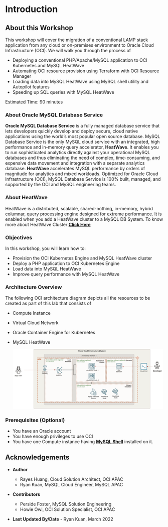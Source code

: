 # Introduction

## About this Workshop

This workshop will cover the migration of a conventional LAMP stack application from any cloud or on-premises environment to Oracle Cloud Infrastructure (OCI). We will walk you through the process of

* Deploying a conventional PHP/Apache/MySQL application to OCI Kubernetes and MySQL HeatWave
* Automating OCI resource provision using Terraform with OCI Resource Manager
* Loading data into MySQL HeatWave using MySQL shell utility and Autopilot features
* Speeding up SQL queries with MySQL HeatWave


[](youtube:pexH2tqI_0E)

Estimated Time: 90 minutes

### About Oracle MySQL Database Service

**Oracle MySQL Database Service** is a fully managed database service that lets developers quickly develop and deploy secure, cloud native applications using the world’s most popular open source database. MySQL Database Service is the only MySQL cloud service with an integrated, high performance and in-memory query accelerator,
**HeatWave**. It enables you to run sophisticated analytics directly against your operational MySQL databases and thus eliminating the need of complex, time-consuming, and expensive data movement and integration with a separate analytics database. **HeatWave** accelerates MySQL performance by orders of magnitude for analytics and mixed workloads. Optimized for Oracle Cloud Infrastructure (OCI), MySQL Database Service is 100% built, managed, and supported by the OCI and MySQL engineering teams.

### About HeatWave

HeatWave is a distributed, scalable, shared-nothing, in-memory, hybrid columnar, query processing engine designed for extreme performance. It is enabled when you add a HeatWave cluster to a MySQL DB System. To know more about HeatWave Cluster <a href="https://dev.mysql.com/doc/heatwave/en/heatwave-introduction.html" target="\_blank">**Click Here**</a>

### Objectives

In this workshop, you will learn how to:

* Provision the OCI Kubernetes Engine and MySQL HeatWave cluster
* Deploy a PHP application to OCI Kubernetes Engine
* Load data into MySQL HeatWave
* Improve query performance with MySQL HeatWave

### Architecture Overview

The following OCI architecture diagram depicts all the resources to be created as part of this lab that consists of

* Compute Instance
* Virtual Cloud Network
* Oracle Container Engine for Kubernetes
* MySQL HeatWave

	![OCI Architecture](images/oci-architecture.png)

### Prerequisites (Optional)

* You have an Oracle account
* You have enough privileges to use OCI
* You have one Compute instance having <a href="https://dev.mysql.com/doc/mysql-shell/8.0/en/mysql-shell-install.html" target="\_blank">**MySQL Shell**</a> installed on it.

## Acknowledgements

* **Author**

  * Rayes Huang, Cloud Solution Architect, OCI APAC
  * Ryan Kuan, MySQL Cloud Engineer, MySQL APAC

* **Contributors**
  * Perside Foster, MySQL Solution Engineering
  * Howie Owi, OCI Solution Specialist, OCI APAC

* **Last Updated By/Date** - Ryan Kuan, March 2022
